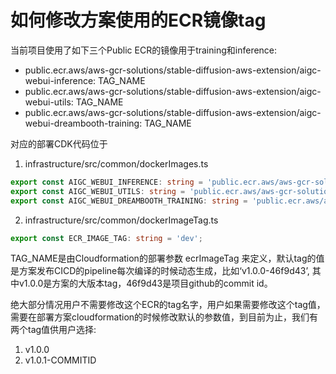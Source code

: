 # 如何修改方案使用的ECR镜像tag
当前项目使用了如下三个Public ECR的镜像用于training和inference:
* public.ecr.aws/aws-gcr-solutions/stable-diffusion-aws-extension/aigc-webui-inference: TAG_NAME
* public.ecr.aws/aws-gcr-solutions/stable-diffusion-aws-extension/aigc-webui-utils: TAG_NAME
* public.ecr.aws/aws-gcr-solutions/stable-diffusion-aws-extension/aigc-webui-dreambooth-training: TAG_NAME

对应的部署CDK代码位于
1. infrastructure/src/common/dockerImages.ts
```typescript
export const AIGC_WEBUI_INFERENCE: string = 'public.ecr.aws/aws-gcr-solutions/stable-diffusion-aws-extension/aigc-webui-inference:';
export const AIGC_WEBUI_UTILS: string = 'public.ecr.aws/aws-gcr-solutions/stable-diffusion-aws-extension/aigc-webui-utils:';
export const AIGC_WEBUI_DREAMBOOTH_TRAINING: string = 'public.ecr.aws/aws-gcr-solutions/stable-diffusion-aws-extension/aigc-webui-dreambooth-training:';
```
2. infrastructure/src/common/dockerImageTag.ts
```typescript
export const ECR_IMAGE_TAG: string = 'dev';
```
TAG_NAME是由Cloudformation的部署参数 ecrImageTag 来定义，默认tag的值是方案发布CICD的pipeline每次编译的时候动态生成，比如‘v1.0.0-46f9d43’, 其中v1.0.0是方案的大版本tag，46f9d43是项目github的commit id。

绝大部分情况用户不需要修改这个ECR的tag名字，用户如果需要修改这个tag值，需要在部署方案cloudformation的时候修改默认的参数值，到目前为止，我们有两个tag值供用户选择:
1. v1.0.0
2. v1.0.1-COMMITID